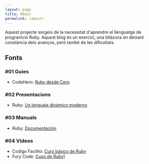 ```yaml
---
layout: page
title: About
permalink: /about/
---
```



Aquest projecte sorgeix de la necessitat d'aprendre el llenguatge de programció Ruby. Aquest blog és un exercici, una bitàcora on deixaré constància dels avanços, però també de les dificultats.

## Fonts

### #01 Guies

- CodeHero: [Ruby desde Cero](http://codehero.co/series/ruby-desde-cero.html)

### #02 Presentacions

- Ruby: [Un lenguaje dinámico moderno](http://www.demiurgo.org/charlas/ruby.pdf)

### #03 Manuals

- Ruby: [Documentación](https://www.ruby-lang.org/es/documentation/)


### #04 Videos
- Codigo Facilito: [Curo básico de Ruby](https://codigofacilito.com/cursos/Ruby)
- Fury Code: [Cuso de Ruby](https://www.youtube.com/playlist?list=PLCCvCjJoQ5QUUE7_n12QjYOStSZZzsGiI)] 
